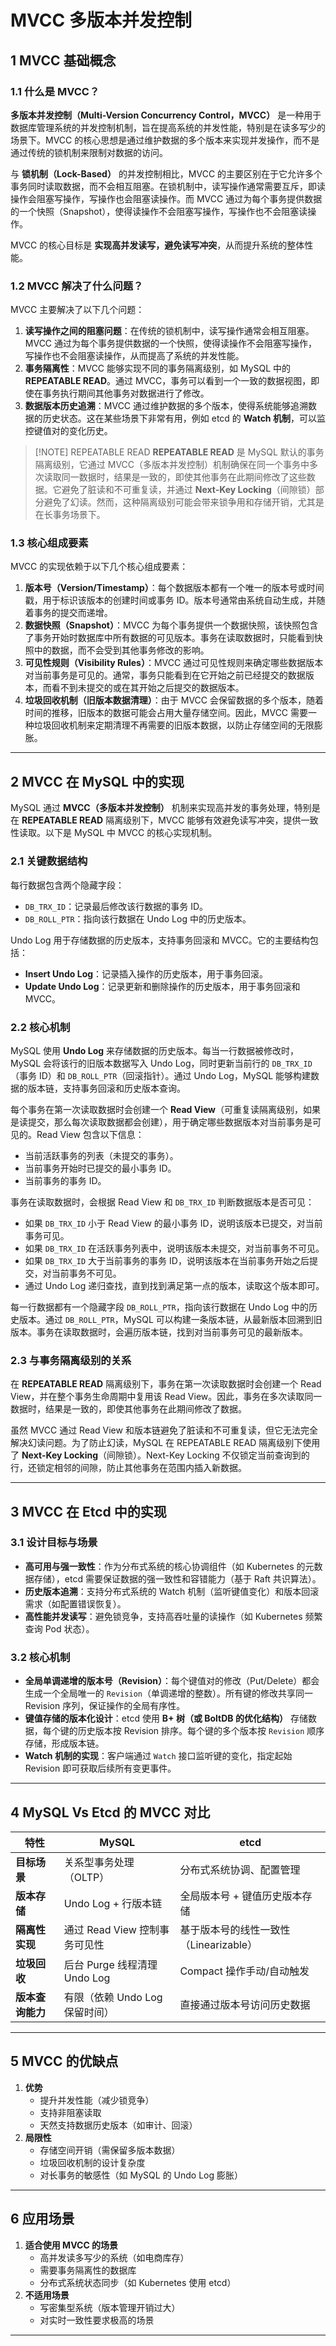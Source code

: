 # MVCC 多版本并发控制

## 1 **MVCC 基础概念**

### 1.1 **什么是 MVCC？**

**多版本并发控制（Multi-Version Concurrency Control，MVCC）** 是一种用于数据库管理系统的并发控制机制，旨在提高系统的并发性能，特别是在读多写少的场景下。MVCC 的核心思想是通过维护数据的多个版本来实现并发操作，而不是通过传统的锁机制来限制对数据的访问。

与 **锁机制（Lock-Based）** 的并发控制相比，MVCC 的主要区别在于它允许多个事务同时读取数据，而不会相互阻塞。在锁机制中，读写操作通常需要互斥，即读操作会阻塞写操作，写操作也会阻塞读操作。而 MVCC 通过为每个事务提供数据的一个快照（Snapshot），使得读操作不会阻塞写操作，写操作也不会阻塞读操作。

MVCC 的核心目标是 **实现高并发读写，避免读写冲突**，从而提升系统的整体性能。

### 1.2 **MVCC 解决了什么问题？**

MVCC 主要解决了以下几个问题：

1. **读写操作之间的阻塞问题**：在传统的锁机制中，读写操作通常会相互阻塞。MVCC 通过为每个事务提供数据的一个快照，使得读操作不会阻塞写操作，写操作也不会阻塞读操作，从而提高了系统的并发性能。
2. **事务隔离性**：MVCC 能够实现不同的事务隔离级别，如 MySQL 中的 **REPEATABLE READ**。通过 MVCC，事务可以看到一个一致的数据视图，即使在事务执行期间其他事务对数据进行了修改。
3. **数据版本历史追溯**：MVCC 通过维护数据的多个版本，使得系统能够追溯数据的历史状态。这在某些场景下非常有用，例如 etcd 的 **Watch 机制**，可以监控键值对的变化历史。

> [!NOTE] REPEATABLE READ
> **REPEATABLE READ** 是 MySQL 默认的事务隔离级别，它通过 MVCC（多版本并发控制）机制确保在同一个事务中多次读取同一数据时，结果是一致的，即使其他事务在此期间修改了这些数据。它避免了脏读和不可重复读，并通过 **Next-Key Locking**（间隙锁）部分避免了幻读。然而，这种隔离级别可能会带来锁争用和存储开销，尤其是在长事务场景下。

### 1.3 **核心组成要素**

MVCC 的实现依赖于以下几个核心组成要素：

1. **版本号（Version/Timestamp）**：每个数据版本都有一个唯一的版本号或时间戳，用于标识该版本的创建时间或事务 ID。版本号通常由系统自动生成，并随着事务的提交而递增。
2. **数据快照（Snapshot）**：MVCC 为每个事务提供一个数据快照，该快照包含了事务开始时数据库中所有数据的可见版本。事务在读取数据时，只能看到快照中的数据，而不会受到其他事务修改的影响。
3. **可见性规则（Visibility Rules）**：MVCC 通过可见性规则来确定哪些数据版本对当前事务是可见的。通常，事务只能看到在它开始之前已经提交的数据版本，而看不到未提交的或在其开始之后提交的数据版本。
4. **垃圾回收机制（旧版本数据清理）**：由于 MVCC 会保留数据的多个版本，随着时间的推移，旧版本的数据可能会占用大量存储空间。因此，MVCC 需要一种垃圾回收机制来定期清理不再需要的旧版本数据，以防止存储空间的无限膨胀。

---

## 2 **MVCC 在 MySQL 中的实现**

MySQL 通过 **MVCC（多版本并发控制）** 机制来实现高并发的事务处理，特别是在 **REPEATABLE READ** 隔离级别下，MVCC 能够有效避免读写冲突，提供一致性读取。以下是 MySQL 中 MVCC 的核心实现机制。

### 2.1 关键数据结构

每行数据包含两个隐藏字段：

- `DB_TRX_ID`：记录最后修改该行数据的事务 ID。
- `DB_ROLL_PTR`：指向该行数据在 Undo Log 中的历史版本。

Undo Log 用于存储数据的历史版本，支持事务回滚和 MVCC。它的主要结构包括：

- **Insert Undo Log**：记录插入操作的历史版本，用于事务回滚。
- **Update Undo Log**：记录更新和删除操作的历史版本，用于事务回滚和 MVCC。

### 2.2 核心机制

MySQL 使用 **Undo Log** 来存储数据的历史版本。每当一行数据被修改时，MySQL 会将该行的旧版本数据写入 Undo Log，同时更新当前行的 `DB_TRX_ID`（事务 ID）和 `DB_ROLL_PTR`（回滚指针）。通过 Undo Log，MySQL 能够构建数据的版本链，支持事务回滚和历史版本查询。

每个事务在第一次读取数据时会创建一个 **Read View**（可重复读隔离级别，如果是读提交，那么每次读取数据都会创建），用于确定哪些数据版本对当前事务是可见的。Read View 包含以下信息：

- 当前活跃事务的列表（未提交的事务）。
- 当前事务开始时已提交的最小事务 ID。
- 当前事务的事务 ID。

事务在读取数据时，会根据 Read View 和 `DB_TRX_ID` 判断数据版本是否可见：

- 如果 `DB_TRX_ID` 小于 Read View 的最小事务 ID，说明该版本已提交，对当前事务可见。
- 如果 `DB_TRX_ID` 在活跃事务列表中，说明该版本未提交，对当前事务不可见。
- 如果 `DB_TRX_ID` 大于当前事务的事务 ID，说明该版本在当前事务开始之后提交，对当前事务不可见。
- 通过 Undo Log 递归查找，直到找到满足第一点的版本，读取这个版本即可。

每一行数据都有一个隐藏字段 `DB_ROLL_PTR`，指向该行数据在 Undo Log 中的历史版本。通过 `DB_ROLL_PTR`，MySQL 可以构建一条版本链，从最新版本回溯到旧版本。事务在读取数据时，会遍历版本链，找到对当前事务可见的最新版本。

### 2.3 与事务隔离级别的关系

在 **REPEATABLE READ** 隔离级别下，事务在第一次读取数据时会创建一个 Read View，并在整个事务生命周期中复用该 Read View。因此，事务在多次读取同一数据时，结果是一致的，即使其他事务在此期间修改了数据。

虽然 MVCC 通过 Read View 和版本链避免了脏读和不可重复读，但它无法完全解决幻读问题。为了防止幻读，MySQL 在 REPEATABLE READ 隔离级别下使用了 **Next-Key Locking**（间隙锁）。Next-Key Locking 不仅锁定当前查询到的行，还锁定相邻的间隙，防止其他事务在范围内插入新数据。

---

## 3 **MVCC 在 Etcd 中的实现**

### 3.1 设计目标与场景

- **高可用与强一致性**：作为分布式系统的核心协调组件（如 Kubernetes 的元数据存储），etcd 需要保证数据的强一致性和容错能力（基于 Raft 共识算法）。
- **历史版本追溯**：支持分布式系统的 Watch 机制（监听键值变化）和版本回滚需求（如配置错误恢复）。
- **高性能并发读写**：避免锁竞争，支持高吞吐量的读操作（如 Kubernetes 频繁查询 Pod 状态）。

### 3.2 核心机制

-  **全局单调递增的版本号（Revision）**：每个键值对的修改（Put/Delete）都会生成一个全局唯一的 `Revision`（单调递增的整数）。所有键的修改共享同一 Revision 序列，保证操作的全局有序性。
- **键值存储的版本化设计**：etcd 使用 **B+ 树（或 BoltDB 的优化结构）** 存储数据，每个键的历史版本按 Revision 排序。每个键的多个版本按 `Revision` 顺序存储，形成版本链。
- **Watch 机制的实现**：客户端通过 `Watch` 接口监听键的变化，指定起始 Revision 即可获取后续所有变更事件。

---

## 4 **MySQL Vs Etcd 的 MVCC 对比**

| **特性**     | **MySQL**              | **etcd**                  |
| ---------- | ---------------------- | ------------------------- |
| **目标场景**   | 关系型事务处理（OLTP）          | 分布式系统协调、配置管理              |
| **版本存储**   | Undo Log + 行版本链        | 全局版本号 + 键值历史版本存储          |
| **隔离性实现**  | 通过 Read View 控制事务可见性   | 基于版本号的线性一致性（Linearizable） |
| **垃圾回收**   | 后台 Purge 线程清理 Undo Log | Compact 操作手动/自动触发         |
| **版本查询能力** | 有限（依赖 Undo Log 保留时间）   | 直接通过版本号访问历史数据             |

---

## 5 **MVCC 的优缺点**

1. **优势**
    - 提升并发性能（减少锁竞争）
    - 支持非阻塞读取
    - 天然支持数据历史版本（如审计、回滚）
2. **局限性**
    - 存储空间开销（需保留多版本数据）
    - 垃圾回收机制的设计复杂度
    - 对长事务的敏感性（如 MySQL 的 Undo Log 膨胀）

---

## 6 **应用场景**

1. **适合使用 MVCC 的场景**
    - 高并发读多写少的系统（如电商库存）
    - 需要事务隔离性的数据库
    - 分布式系统状态同步（如 Kubernetes 使用 etcd）
2. **不适用场景**
    - 写密集型系统（版本管理开销过大）
    - 对实时一致性要求极高的场景

---
